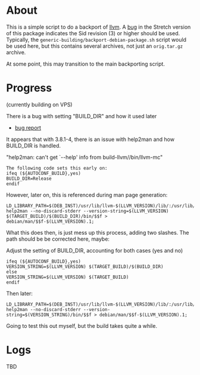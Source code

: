 # About

This is a simple script to do a backport of [llvm](https://packages.debian.org/sid/llvm-3.8). A [bug](https://bugs.debian.org/cgi-bin/bugreport.cgi?bug=819072) in the 
Stretch version of this package indicates the Sid revision (3) or higher should be used. Typically, the `generic-building/backport-debian-package.sh` script
would be used here, but this contains several archives, not just an `orig.tar.gz` archive.

At some point, this may transition to the main backporting script.

# Progress

(currently building on VPS)

There is a bug with setting "BUILD_DIR" and how it used later

* [bug report](https://bugs.debian.org/cgi-bin/bugreport.cgi?bug=819072)
 
It appears that with 3.8.1-4, there is an issue with help2man and how BUILD_DIR is handled.

"help2man: can't get `--help' info from build-llvm//bin/llvm-mc"

```
The following code sets this early on:
ifeq (${AUTOCONF_BUILD},yes)
BUILD_DIR=Release
endif
```

However, later on, this is referenced during man page generation:

```
LD_LIBRARY_PATH=$(DEB_INST)/usr/lib/llvm-$(LLVM_VERSION)/lib/:/usr/lib/*/libfakeroot help2man --no-discard-stderr --version-string=$(LLVM_VERSION) $(TARGET_BUILD)/$(BUILD_DIR)/bin/$$f > debian/man/$$f-$(LLVM_VERSION).1; 
```

What this does then, is just mess up this process, adding two slashes. The path should be be corrected here, maybe:

Adjust the setting of BUILD_DIR, accounting for both cases (yes and no)

```
ifeq (${AUTOCONF_BUILD},yes)
VERSION_STRING=$(LLVM_VERSION) $(TARGET_BUILD)/$(BUILD_DIR)
else
VERSION_STRING=$(LLVM_VERSION) $(TARGET_BUILD)
endif
```

Then later:

```
LD_LIBRARY_PATH=$(DEB_INST)/usr/lib/llvm-$(LLVM_VERSION)/lib/:/usr/lib/*/libfakeroot help2man --no-discard-stderr --version-string=$(VERSION_STRING)/bin/$$f > debian/man/$$f-$(LLVM_VERSION).1; 
```

Going to test this out myself, but the build takes quite a while.

# Logs

TBD
